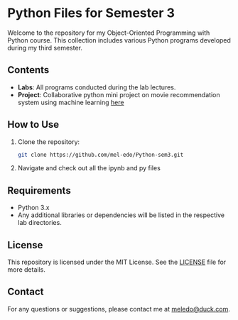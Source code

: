 # Python Files for Semester 3

Welcome to the repository for my Object-Oriented Programming with Python course. This collection includes various Python programs developed during my third semester.

## Contents

- **Labs**: All programs conducted during the lab lectures.
- **Project**: Collaborative python mini project on movie recommendation system using machine learning [here](https://github.com/sourav4243/CineMaa)

## How to Use

1) Clone the repository:

    ```sh
    git clone https://github.com/mel-edo/Python-sem3.git
    ```

2) Navigate and check out all the ipynb and py files

## Requirements

- Python 3.x
- Any additional libraries or dependencies will be listed in the respective lab directories.

## License

This repository is licensed under the MIT License. See the [LICENSE](LICENSE) file for more details.

## Contact

For any questions or suggestions, please contact me at [meledo@duck.com](mailto:meledo@duck.com).
